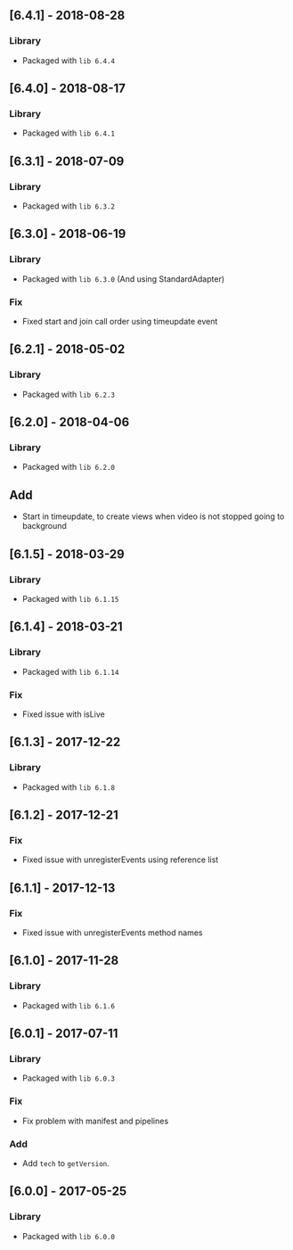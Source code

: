 ## [6.4.1] - 2018-08-28
### Library
- Packaged with `lib 6.4.4`

## [6.4.0] - 2018-08-17
### Library
- Packaged with `lib 6.4.1`

## [6.3.1] - 2018-07-09
### Library
- Packaged with `lib 6.3.2`

## [6.3.0] - 2018-06-19
### Library
- Packaged with `lib 6.3.0` (And using StandardAdapter)
### Fix
- Fixed start and join call order using timeupdate event

## [6.2.1] - 2018-05-02
### Library
- Packaged with `lib 6.2.3`

## [6.2.0] - 2018-04-06
### Library
- Packaged with `lib 6.2.0`
## Add
- Start in timeupdate, to create views when video is not stopped going to background

## [6.1.5] - 2018-03-29
### Library
- Packaged with `lib 6.1.15`

## [6.1.4] - 2018-03-21
### Library
- Packaged with `lib 6.1.14`
### Fix
- Fixed issue with isLive

## [6.1.3] - 2017-12-22
### Library
- Packaged with `lib 6.1.8`

## [6.1.2] - 2017-12-21
### Fix
- Fixed issue with unregisterEvents using reference list

## [6.1.1] - 2017-12-13
### Fix
- Fixed issue with unregisterEvents method names

## [6.1.0] - 2017-11-28
### Library
- Packaged with `lib 6.1.6`

## [6.0.1] - 2017-07-11
### Library
- Packaged with `lib 6.0.3`
### Fix
- Fix problem with manifest and pipelines
### Add
- Add `tech` to `getVersion`.

## [6.0.0] - 2017-05-25
### Library
- Packaged with `lib 6.0.0`
